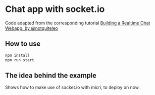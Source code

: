 # Chat app with socket.io

Code adapted from the corresponding tutorial [Building a Realtime Chat Webapp, by @notquiteleo](https://zeit.co/docs/examples/chat) 

## How to use

```bash
npm install
npm run start
```

## The idea behind the example

Shows how to make use of socket.io with micri, to deploy on now.
